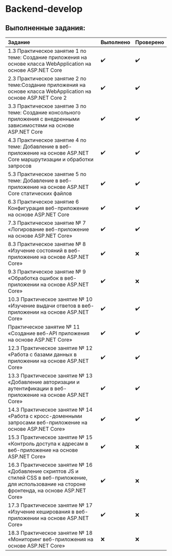 # Backend-develop

## Выполненные задания:

Задание | Выполнено | Проверено | 
:------------ | :-------------| :-------------| 
1.3 Практическое занятие 1 по теме: Создание приложения на основе класса WebApplication на основе ASP.NET Core | :heavy_check_mark: |  :heavy_check_mark: |
2.3 Практическое занятие 2 по теме:Создание приложения на основе класса WebApplication на основе ASP.NET Core 2 | :heavy_check_mark: | :heavy_check_mark:  |
3.3 Практическое занятие 3 по теме: Создание консольного приложения с внедренными зависимостями на основе ASP.NET Core | :heavy_check_mark: |  :heavy_check_mark: |
4.3 Практическое занятие 4 по теме: Добавление в веб-приложение на основе ASP.NET Core маршрутизации и обработки запросов |  :heavy_check_mark: |  :heavy_check_mark:  |
5.3 Практическое занятие 5 по теме: Добавление в веб-приложение на основе ASP.NET Core статических файлов | :heavy_check_mark: | :heavy_check_mark: |
6.3 Практическое занятие 6 Конфигурация веб-приложение на основе ASP.NET Core  | :heavy_check_mark: |  :heavy_check_mark: |
7.3 Практическое занятие № 7 «Логирование веб-приложение на основе ASP.NET Core»    | :heavy_check_mark: |  :heavy_check_mark: |
8.3 Практическое занятие № 8 «Изучение состояний в веб-приложение на основе ASP.NET Core»   | :heavy_check_mark: |  :x: |
9.3 Практическое занятие № 9 «Обработка ошибок в веб-приложении на основе ASP.NET Core»  | :heavy_check_mark: |  :x: |
10.3 Практическое занятие № 10 «Изучение выдачи ответов в веб-приложении на основе ASP.NET Core» | :heavy_check_mark: |  :heavy_check_mark:  |
Практическое занятие № 11 «Создание веб-API приложения на основе ASP.NET Core»  | :heavy_check_mark: |  :heavy_check_mark:  |
12.3 Практическое занятие № 12 «Работа с базами данных в приложении на основе ASP.NET Core»  | :heavy_check_mark: |  :heavy_check_mark: |
13.3 Практическое занятие № 13 «Добавление авторизации и аутентификации в веб-приложение на основе ASP.NET Core» | :heavy_check_mark: |  :heavy_check_mark: |
14.3 Практическое занятие № 14 «Работа с кросс-доменными запросами веб-приложение на основе ASP.NET Core»  | :heavy_check_mark: |  :heavy_check_mark: |
15.3 Практическое занятие № 15 «Контроль доступа к адресам в веб-приложение на основе ASP.NET Core» | :heavy_check_mark: |  :x: |
16.3 Практическое занятие № 16 «Добавление скриптов JS и стилей CSS в веб-приложение, для использование на стороне фронтенда, на основе ASP.NET Core» | :heavy_check_mark: |  :x: |
17.3 Практическое занятие № 17 «Изучение кеширования в веб-приложении на основе ASP.NET Core» | :heavy_check_mark: |  :x: |
18.3 Практическое занятие № 18 «Мониторинг веб-приложения на основе ASP.NET Core»  | :x: |  :x: |